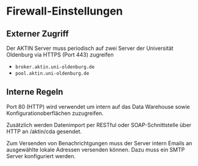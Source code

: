 ﻿Firewall-Einstellungen
======================

Externer Zugriff
----------------

Der AKTIN Server muss periodisch auf zwei Server
der Universität Oldenburg via HTTPS (Port 443) zugreifen

* `broker.aktin.uni-oldenburg.de`
* `pool.aktin.uni-oldenburg.de`

Interne Regeln
--------------

Port 80 (HTTP) wird verwendet um intern auf das Data
Warehouse sowie Konfigurationoberflächen zuzugreifen.

Zusätzlich werden Datenimport per RESTful oder SOAP-Schnittstelle über HTTP
an /aktin/cda gesendet.

Zum Versenden von Benachrichtgungen muss der Server intern
Emails an ausgewählte lokale Adressen versenden können. Dazu muss
ein SMTP Server konfiguriert werden.
